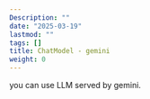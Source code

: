 ```yaml
---
Description: ""
date: "2025-03-19"
lastmod: ""
tags: []
title: ChatModel - gemini
weight: 0
---
```


you can use LLM served by gemini.
